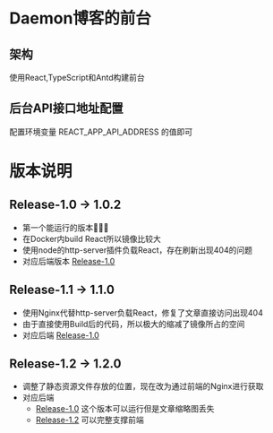 # Daemon博客的前台

## 架构
使用React,TypeScript和Antd构建前台

## 后台API接口地址配置
配置环境变量 REACT_APP_API_ADDRESS 的值即可


# 版本说明
## Release-1.0 -> 1.0.2
+ 第一个能运行的版本🎉🎉🎉
+ 在Docker内build React所以镜像比较大
+ 使用node的http-server插件负载React，存在刷新出现404的问题
+ 对应后端版本 [Release-1.0](https://github.com/DaemonWalker/Dlog.Api/tree/Release-1.0)
## Release-1.1 -> 1.1.0
+ 使用Nginx代替http-server负载React，修复了文章直接访问出现404
+ 由于直接使用Build后的代码，所以极大的缩减了镜像所占的空间
+ 对应后端 [Release-1.0](https://github.com/DaemonWalker/Dlog.Api/tree/Release-1.0)
## Release-1.2 -> 1.2.0
+ 调整了静态资源文件存放的位置，现在改为通过前端的Nginx进行获取
+ 对应后端
  + [Release-1.0](https://github.com/DaemonWalker/Dlog.Api/tree/Release-1.0) 这个版本可以运行但是文章缩略图丢失
  + [Release-1.2](https://github.com/DaemonWalker/Dlog.Api/tree/Release-1.2) 可以完整支撑前端